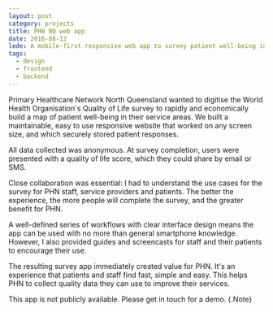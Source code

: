 ```yaml
---
layout: post
category: projects
title: PHN NQ web app
date: 2016-08-12
lede: A mobile-first responsive web app to survey patient well-being in North Queensland.
tags: 
  - design
  - frontend
  - backend
---
```


Primary Healthcare Network North Queensland wanted to digitise the World Health Organisation's Quality of Life survey to rapidly and economically build a map of patient well-being in their service areas. We built a maintainable, easy to use responsive website that worked on any screen size, and which securely stored patient responses.

All data collected was anonymous. At survey completion, users were presented with a quality of life score, which they could share by email or SMS.

<MediaVideo iphone src="286998126" />

<!-- We built the app using React.js to allow flexible iteration as feedback required it. For example, we can now add offline capability into the app without rewritting it. This may become useful in remote parts of Queensland with intermittent internet coverage. -->

Close collaboration was essential: I had to understand the use cases for the survey for PHN staff, service providers and patients. The better the experience, the more people will complete the survey, and the greater benefit for PHN.

<Media frame ratio="2304/3072" image="/images/phn-survey-score.png" />


A well-defined series of workflows with clear interface design means the app can be used with no more than general smartphone knowledge. However, I also provided guides and screencasts for staff and their patients to encourage their use.

<!-- > Client quote here” _CEO dude_ -->

<Media ratio="1500/1376" image="/images/phn-guide.png" />

<!-- And the app is easily adaptable as we discover further use cases over time.  -->

The resulting survey app immediately created value for PHN. It's an experience that patients and staff find fast, simple and easy. This helps PHN to collect quality data they can use to improve their services.

This app is not publicly available. Please get in touch for a demo. {.Note}

<script>
import Media from "../../src/components/Media";
import MediaVideo from "../../src/components/MediaVideo";
export default {
  components: { 
    Media,
    MediaVideo,
  }
}
</script>

